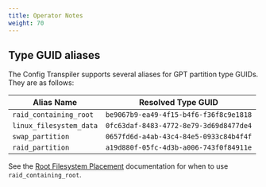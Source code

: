 ```yaml
---
title: Operator Notes
weight: 70
---
```


## Type GUID aliases

The Config Transpiler supports several aliases for GPT partition type GUIDs. They are as follows:

| Alias Name | Resolved Type GUID |
| -- | -- |
| `raid_containing_root` | `be9067b9-ea49-4f15-b4f6-f36f8c9e1818` | 
| `linux_filesystem_data` | `0fc63daf-8483-4772-8e79-3d69d8477de4` |
| `swap_partition` | `0657fd6d-a4ab-43c4-84e5-0933c84b4f4f` |
| `raid_partition` | `a19d880f-05fc-4d3b-a006-743f0f84911e` |

See the [Root Filesystem Placement](https://coreos.com/os/docs/latest/root-filesystem-placement.html) documentation for when to use `raid_containing_root`.
